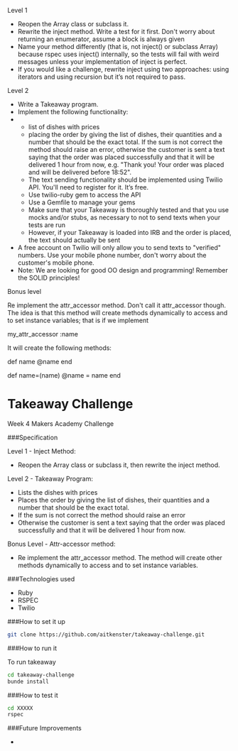 
Level 1


   * Reopen the Array class or subclass it.
   * Rewrite the inject method. Write a test for it first. Don't worry about returning an enumerator, assume a block is always given
   * Name your method differently (that is, not inject() or subclass Array) because rspec uses inject() internally, so the tests will fail with weird messages unless your implementation of inject is perfect.
   * If you would like a challenge, rewrite inject using two approaches: using iterators and using recursion but it’s not required to pass.

Level 2


   * Write a Takeaway program. 
   * Implement the following functionality:
   * 
      * list of dishes with prices
      * placing the order by giving the list of dishes, their quantities and a number that should be the exact total. If the sum is not correct the method should raise an error, otherwise the customer is sent a text saying that the order was placed successfully and that it will be delivered 1 hour from now, e.g. "Thank you! Your order was placed and will be delivered before 18:52".
      * The text sending functionality should be implemented using Twilio API. You'll need to register for it. It’s free.
      * Use twilio-ruby gem to access the API
      * Use a Gemfile to manage your gems
      * Make sure that your Takeaway is thoroughly tested and that you use mocks and/or stubs, as necessary to not to send texts when your tests are run
      * However, if your Takeaway is loaded into IRB and the order is placed, the text should actually be sent
   * A free account on Twilio will only allow you to send texts to "verified" numbers. Use your mobile phone number, don't worry about the customer's mobile phone.
   * Note: We are looking for good OO design and programming! Remember the SOLID principles!

Bonus level

Re implement the attr_accessor method. Don't call it attr_accessor though. The idea is that this method will create methods dynamically to access and to set instance variables; that is if we implement

my_attr_accessor :name

It will create the following methods:

def name
  @name
end

def name=(name)
  @name = name
end




Takeaway Challenge
==================

Week 4 Makers Academy Challenge

###Specification

Level 1 - Inject Method: 
+   Reopen the Array class or subclass it, then rewrite the inject method.

Level 2 - Takeaway Program:

+ Lists the dishes with prices
+ Places the order by giving the list of dishes, their quantities and a number that should be the exact total.
+ If the sum is not correct the method should raise an error
+ Otherwise the customer is sent a text saying that the order was placed successfully and that it will be delivered 1 hour from now.

Bonus Level - Attr-accessor method:
+ Re implement the attr_accessor method. The method will create other methods dynamically to access and to set instance variables.

###Technologies used

+ Ruby
+ RSPEC
+ Twilio

###How to set it up

```sh
git clone https://github.com/aitkenster/takeaway-challenge.git
```

###How to run it

To run takeaway

```sh
cd takeaway-challenge
bunde install

```

###How to test it

```sh
cd XXXXX
rspec
``` 

###Future Improvements

+
